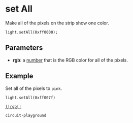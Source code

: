 # set All

Make all of the pixels on the strip show one color.

```sig
light.setAll(0xff0000);
```

## Parameters

* **rgb**: a [number](/types/number) that is the RGB color for all of the pixels.

## Example

Set all of the pixels to `pink`.

```blocks
light.setAll(0xff007f)
```

[`||rgb||`](/reference/light/rgb)

```package
circuit-playground
```